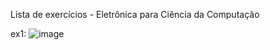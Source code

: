 Lista de exercícios - Eletrônica para Ciência da Computação

ex1:
![image](https://github.com/deboralawall/ECC/assets/86936640/f8c0f5c1-d029-4499-b5b9-d704a1e1b5ca)
